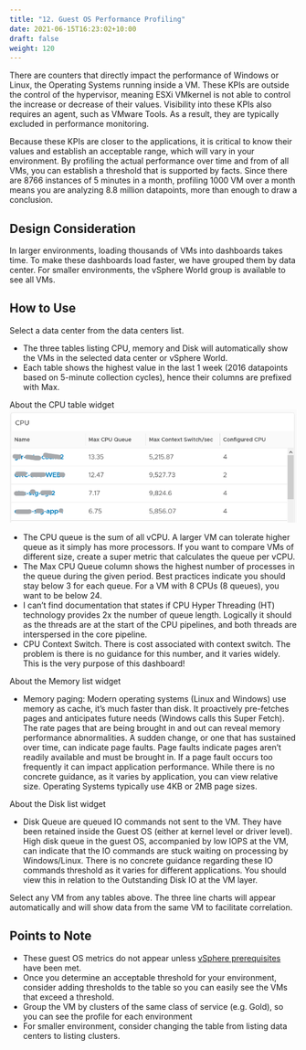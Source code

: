 ```yaml
---
title: "12. Guest OS Performance Profiling"
date: 2021-06-15T16:23:02+10:00
draft: false
weight: 120
---
```


There are counters that directly impact the performance of Windows or Linux, the Operating Systems running inside a VM. These KPIs are outside the control of the hypervisor, meaning ESXi VMkernel is not able to control the increase or decrease of their values. Visibility into these KPIs also requires an agent, such as VMware Tools. As a result, they are typically excluded in performance monitoring. 

Because these KPIs are closer to the applications, it is critical to know their values and establish an acceptable range, which will vary in your environment. By profiling the actual performance over time and from of all VMs, you can establish a threshold that is supported by facts. Since there are 8766 instances of 5 minutes in a month, profiling 1000 VM over a month means you are analyzing 8.8 million datapoints, more than enough to draw a conclusion.

## Design Consideration

In larger environments, loading thousands of VMs into dashboards takes time. To make these dashboards load faster, we have grouped them by data center. For smaller environments, the vSphere World group is available to see all VMs.

## How to Use

Select a data center from the data centers list. 
- The three tables listing CPU, memory and Disk will automatically show the VMs in the selected data center or vSphere World. 
- Each table shows the highest value in the last 1 week (2016 datapoints based on 5-minute collection cycles), hence their columns are prefixed with Max.

About the CPU table widget
![](3.2.12-fig-1.png)
- The CPU queue is the sum of all vCPU. A larger VM can tolerate higher queue as it simply has more processors. If you want to compare VMs of different size, create a super metric that calculates the queue per vCPU. 
- The Max CPU Queue column shows the highest number of processes in the queue during the given period. Best practices indicate you should stay below 3 for each queue. For a VM with 8 CPUs (8 queues), you want to be below 24. 
- I can’t find documentation that states if CPU Hyper Threading (HT) technology provides 2x the number of queue length. Logically it should as the threads are at the start of the CPU pipelines, and both threads are interspersed in the core pipeline. 
- CPU Context Switch. There is cost associated with context switch. The problem is there is no guidance for this number, and it varies widely. This is the very purpose of this dashboard!

About the Memory list widget
- Memory paging: Modern operating systems (Linux and Windows) use memory as cache, it’s much faster than disk. It proactively pre-fetches pages and anticipates future needs (Windows calls this Super Fetch). The rate pages that are being brought in and out can reveal memory performance abnormalities. A sudden change, or one that has sustained over time, can indicate page faults. Page faults indicate pages aren’t readily available and must be brought in. If a page fault occurs too frequently it can impact application performance. While there is no concrete guidance, as it varies by application, you can view relative size. Operating Systems typically use 4KB or 2MB page sizes.

About the Disk list widget
- Disk Queue are queued IO commands not sent to the VM. They have been retained inside the Guest OS (either at kernel level or driver level). High disk queue in the guest OS, accompanied by low IOPS at the VM, can indicate that the IO commands are stuck waiting on processing by Windows/Linux. There is no concrete guidance regarding these IO commands threshold as it varies for different applications. You should view this in relation to the Outstanding Disk IO at the VM layer.

Select any VM from any tables above. The three line charts will appear automatically and will show data from the same VM to facilitate correlation.

## Points to Note

- These guest OS metrics do not appear unless [vSphere prerequisites](https://kb.vmware.com/s/article/55697) have been met. 
- Once you determine an acceptable threshold for your environment, consider adding thresholds to the table so you can easily see the VMs that exceed a threshold.
- Group the VM by clusters of the same class of service (e.g. Gold), so you can see the profile for each environment
- For smaller environment, consider changing the table from listing data centers to listing clusters.